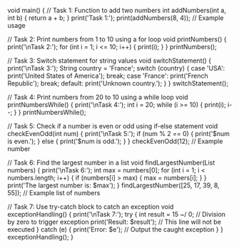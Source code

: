 void main() {
  // Task 1: Function to add two numbers
  int addNumbers(int a, int b) {
    return a + b;
  }
  print('Task 1:');
  print(addNumbers(8, 4)); // Example usage
  
  // Task 2: Print numbers from 1 to 10 using a for loop
  void printNumbers() {
    print('\nTask 2:');
    for (int i = 1; i <= 10; i++) {
      print(i);
    }
  }
  printNumbers();
  
  // Task 3: Switch statement for string values
  void switchStatement() {
    print('\nTask 3:');
    String country = 'France';
    switch (country) {
      case 'USA':
        print('United States of America');
        break;
      case 'France':
        print('French Republic');
        break;
      default:
        print('Unknown country.');
    }
  }
  switchStatement();
  
  // Task 4: Print numbers from 20 to 10 using a while loop
  void printNumbersWhile() {
    print('\nTask 4:');
    int i = 20;
    while (i >= 10) {
      print(i);
      i--;
    }
  }
  printNumbersWhile();
  
  // Task 5: Check if a number is even or odd using if-else statement
  void checkEvenOdd(int num) {
    print('\nTask 5:');
    if (num % 2 == 0) {
      print('$num is even.');
    } else {
      print('$num is odd.');
    }
  }
  checkEvenOdd(12); // Example number
  
  // Task 6: Find the largest number in a list
  void findLargestNumber(List<int> numbers) {
    print('\nTask 6:');
    int max = numbers[0];
    for (int i = 1; i < numbers.length; i++) {
      if (numbers[i] > max) {
        max = numbers[i];
      }
    }
    print('The largest number is: $max');
  }
  findLargestNumber([25, 17, 39, 8, 55]); // Example list of numbers
  
  // Task 7: Use try-catch block to catch an exception
  void exceptionHandling() {
    print('\nTask 7:');
    try {
      int result = 15 ~/ 0; // Division by zero to trigger exception
      print('Result: $result'); // This line will not be executed
    } catch (e) {
      print('Error: $e'); // Output the caught exception
    }
  }
  exceptionHandling();
}
